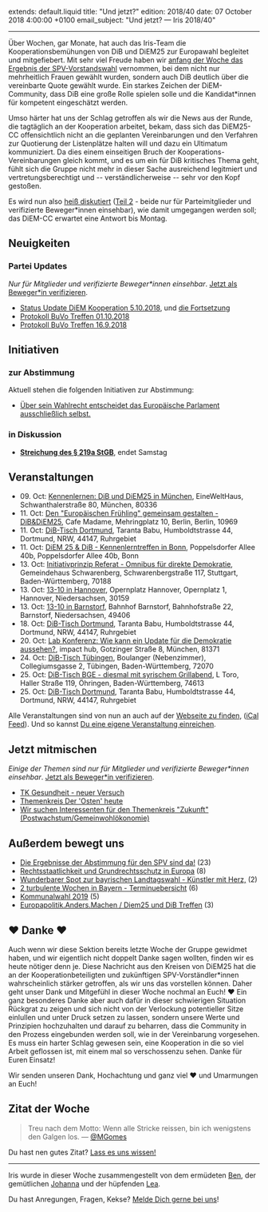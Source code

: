 extends: default.liquid
title: "Und jetzt?"
edition: 2018/40
date: 07 October 2018 4:00:00 +0100
email_subject: "Und jetzt? — Iris 2018/40"

---

Über Wochen, gar Monate, hat auch das Iris-Team die Kooperationsbemühungen von DiB und DiEM25 zur Europawahl begleitet und mitgefiebert. Mit sehr viel Freude haben wir [anfang der Woche das Ergebnis der SPV-Vorstandswahl](https://marktplatz.bewegung.jetzt/t/die-ergebnisse-der-abstimmung-fuer-den-spv-sind-da/25464) vernommen, bei dem nicht nur mehrheitlich Frauen gewählt wurden, sondern auch DiB deutlich über die vereinbarte Quote gewählt wurde. Ein starkes Zeichen der DiEM-Community, dass DiB eine große Rolle spielen solle und die Kandidat\*innen für kompetent eingeschätzt werden. 

Umso härter hat uns der Schlag getroffen als wir die News aus der Runde, die tagtäglich an der Kooperation arbeitet, bekam, dass sich das DiEM25-CC offensichtlich nicht an die geplanten Vereinbarungen und den Verfahren zur Quotierung der Listenplätze halten will und dazu ein Ultimatum kommuniziert. Da dies einem einseitigen Bruch der Kooperations-Vereinbarungen gleich kommt, und es um ein für DiB kritisches Thema geht, fühlt sich die Gruppe nicht mehr in dieser Sache ausreichend legitmiert und vertretungsberechtigt und -- verständlicherweise -- sehr vor den Kopf gestoßen.

Es wird nun also [heiß diskutiert](https://marktplatz.bewegung.jetzt/t/status-update-diem-kooperation-5-10-2018/25559) ([Teil 2](https://marktplatz.bewegung.jetzt/t/fortfuehrung-status-update-diem-kooperation-5-10-2018/25603) - beide nur für Parteimitglieder und verifizierte Beweger\*innen einsehbar), wie damit umgegangen werden soll; das DiEM-CC erwartet eine Antwort bis Montag.


## Neuigkeiten


### Partei Updates

_Nur für Mitglieder und verifizierte Beweger\*innen einsehbar_. [Jetzt als Beweger\*in verifizieren](https://bewegung.jetzt/bewegerin-werden/).

 - [Status Update DiEM Kooperation 5.10.2018](https://marktplatz.bewegung.jetzt/t/status-update-diem-kooperation-5-10-2018/25559), und [die Fortsetzung](https://marktplatz.bewegung.jetzt/t/fortfuehrung-status-update-diem-kooperation-5-10-2018/25603/6)
 - [Protokoll BuVo Treffen 01.10.2018](https://marktplatz.bewegung.jetzt/t/protokoll-buvo-treffen-01-10-2018/25503)
 - [Protokoll BuVo Treffen 16.9.2018](https://marktplatz.bewegung.jetzt/t/protokoll-buvo-treffen-16-9-2018/25089)

## Initiativen

### zur Abstimmung
Aktuell stehen die folgenden Initiativen zur Abstimmung:

 - [Über sein Wahlrecht entscheidet das Europäische Parlament ausschließlich selbst.](https://abstimmen.bewegung.jetzt/initiative/199-uber-sein-wahlrecht-entscheidet-das-europaische-parlament-ausschlielich-selbst)

### in Diskussion
 - **[Streichung des § 219a StGB](https://abstimmen.bewegung.jetzt/initiative/202-streichung-des-219a-stgb)**, endet Samstag


## Veranstaltungen

 - 09.&nbsp;Oct: [Kennenlernen: DiB und DiEM25 in München](https://bewegung.jetzt/veranstaltungen/kennenlernen-dib-und-diem25-in-muenchen/), EineWeltHaus, Schwanthalerstraße 80, München, 80336
 - 11.&nbsp;Oct: [Den "Europäischen Frühling" gemeinsam gestalten - DiB&amp;DiEM25](https://bewegung.jetzt/veranstaltungen/den-europaeischen-fruehling-gemeinsam-gestalten-dibdiem25/), Cafe Madame, Mehringplatz 10, Berlin, Berlin, 10969
 - 11.&nbsp;Oct: [DiB-Tisch Dortmund](https://bewegung.jetzt/veranstaltungen/dib-tisch-dortmund-2018-10-11/), Taranta Babu, Humboldtstrasse 44, Dortmund, NRW, 44147, Ruhrgebiet
 - 11.&nbsp;Oct: [DiEM 25 &amp; DiB - Kennenlerntreffen in Bonn](https://bewegung.jetzt/veranstaltungen/diem-25-dib-kennenlerntreffen-in-bonn/), Poppelsdorfer Allee 40b, Poppelsdorfer Allee 40b, Bonn
 - 13.&nbsp;Oct: [Initiativprinzip Referat - Omnibus für direkte Demokratie](https://bewegung.jetzt/veranstaltungen/initiativprinzip-referat-omnibus-fuer-direkte-demokratie/), Gemeindehaus Schwarenberg, Schwarenbergstraße 117, Stuttgart, Baden-Württemberg, 70188
 - 13.&nbsp;Oct: [13-10 in Hannover](https://bewegung.jetzt/veranstaltungen/13-10-in-hannover/), Opernplatz Hannover, Opernplatz 1, Hannover, Niedersachsen, 30159
 - 13.&nbsp;Oct: [13-10 in Barnstorf](https://bewegung.jetzt/veranstaltungen/13-10-in-barnstorf/), Bahnhof Barnstorf, Bahnhofstraße 22, Barnstorf, Niedersachsen, 49406
 - 18.&nbsp;Oct: [DiB-Tisch Dortmund](https://bewegung.jetzt/veranstaltungen/dib-tisch-dortmund-2018-10-18/), Taranta Babu, Humboldtstrasse 44, Dortmund, NRW, 44147, Ruhrgebiet
 - 20.&nbsp;Oct: [Lab Konferenz: Wie kann ein Update für die Demokratie aussehen?](https://bewegung.jetzt/veranstaltungen/lab-konferenz-wie-kann-ein-update-fuer-die-demokratie-aussehen/), impact hub, Gotzinger Straße 8, München, 81371
 - 24.&nbsp;Oct: [DiB-Tisch Tübingen](https://bewegung.jetzt/veranstaltungen/dib-tisch-tuebingen-3/), Boulanger (Nebenzimmer), Collegiumsgasse 2, Tübingen, Baden-Württemberg, 72070
 - 25.&nbsp;Oct: [DiB-Tisch BGE - diesmal mit syrischem Grillabend](https://bewegung.jetzt/veranstaltungen/dib-tisch-bge-diesmal-mit-syrischem-grillabend/), L Toro, Haller Straße 119, Öhringen, Baden-Württemberg, 74613
 - 25.&nbsp;Oct: [DiB-Tisch Dortmund](https://bewegung.jetzt/veranstaltungen/dib-tisch-dortmund-2018-10-25/), Taranta Babu, Humboldtstrasse 44, Dortmund, NRW, 44147, Ruhrgebiet

Alle Veranstaltungen sind von nun an auch auf der [Webseite zu finden](https://bewegung.jetzt/veranstaltungen/), ([iCal Feed](https://bewegung.jetzt/?ical=1)). Und so kannst [Du eine eigene Veranstaltung einreichen](https://marktplatz.bewegung.jetzt/t/eine-veranstaltung-auf-der-webseite-einreichen/21379).

## Jetzt mitmischen

_Einige der Themen sind nur für Mitglieder und verifizierte Beweger\*innen einsehbar_. [Jetzt als Beweger\*in verifizieren](https://bewegung.jetzt/bewegerin-werden/).

 - [TK Gesundheit - neuer Versuch](https://marktplatz.bewegung.jetzt/t/tk-gesundheit-neuer-versuch/25186)
 - [Themenkreis Der 'Osten' heute](https://marktplatz.bewegung.jetzt/t/themenkreis-der-osten-heute/20162)
 - [Wir suchen Interessenten für den Themenkreis "Zukunft" (Postwachstum/Gemeinwohlökonomie)](https://marktplatz.bewegung.jetzt/t/wir-suchen-interessenten-fuer-den-themenkreis-zukunft-postwachstum-gemeinwohloekonomie/16439)

## Außerdem bewegt uns

 - [Die Ergebnisse der Abstimmung für den SPV sind da!](https://marktplatz.bewegung.jetzt/t/die-ergebnisse-der-abstimmung-fuer-den-spv-sind-da/25464) (23)
 - [Rechtsstaatlichkeit und Grundrechtsschutz in Europa](https://marktplatz.bewegung.jetzt/t/rechtsstaatlichkeit-und-grundrechtsschutz-in-europa/25518) (8)
 - [Wunderbarer Spot zur bayrischen Landtagswahl - Künstler mit Herz,](https://marktplatz.bewegung.jetzt/t/wunderbarer-spot-zur-bayrischen-landtagswahl-kuenstler-mit-herz/25524) (2)
 - [2 turbulente Wochen in Bayern - Terminuebersicht](https://marktplatz.bewegung.jetzt/t/2-turbulente-wochen-in-bayern-terminuebersicht/25494) (6)
 - [Kommunalwahl 2019](https://marktplatz.bewegung.jetzt/t/kommunalwahl-2019/25517) (5)
 - [Europapolitik.Anders.Machen / Diem25 und DiB Treffen](https://marktplatz.bewegung.jetzt/t/europapolitik-anders-machen-diem25-und-dib-treffen/25414) (3)

## ❤️ Danke ❤

Auch wenn wir diese Sektion bereits letzte Woche der Gruppe gewidmet haben, und wir eigentlich nicht doppelt Danke sagen wollten, finden wir es heute nötiger denn je. Diese Nachricht aus den Kreisen von DiEM25 hat die an der Kooperationbeteiligten und zukünftigen SPV-Vorständler\*innen wahrscheinlich stärker getroffen, als wir uns das vorstellen können. Daher geht unser Dank und Mitgefühl in dieser Woche nochmal an Euch! ❤️
Ein ganz besonderes Danke aber auch dafür in dieser schwierigen Situation Rückgrat zu zeigen und sich nicht von der Verlockung potentieller Sitze einlullen und unter Druck setzen zu lassen, sondern unsere Werte und Prinzipien hochzuhalten und darauf zu beharren, dass die Community in den Prozess eingebunden werden soll, wie in der Vereinbarung vorgesehen. Es muss ein harter Schlag gewesen sein, eine Kooperation in die so viel Arbeit geflossen ist, mit einem mal so verschossenzu sehen. Danke für Euren Einsatz!

Wir senden unseren Dank, Hochachtung und ganz viel ❤ und Umarmungen an Euch!


## Zitat der Woche
> Treu nach dem Motto: Wenn alle Stricke reissen, bin ich wenigstens den Galgen los. —   [@MGomes](https://marktplatz.bewegung.jetzt/u/mgomes/summary)


Du hast nen gutes Zitat? [Lass es uns wissen!](https://marktplatz.bewegung.jetzt/t/lustige-dib-zitate/10175)


---

Iris wurde in dieser Woche zusammengestellt von dem ermüdeten [Ben](https://marktplatz.bewegung.jetzt/u/Ben/), der gemütlichen [Johanna](https://marktplatz.bewegung.jetzt/u/Johanna/) und der hüpfenden [Lea](https://marktplatz.bewegung.jetzt/u/Leia/).

Du hast Anregungen, Fragen, Kekse? [Melde Dich gerne bei uns](https://marktplatz.bewegung.jetzt/t/neu-iris-die-woechtliche-zusammenfasssung-zum-sonntagsbrunch/10990)!


